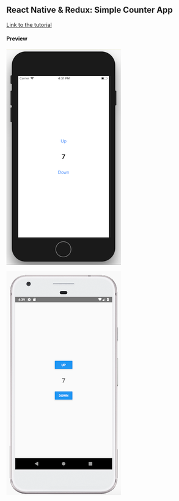 ## React Native & Redux: Simple Counter App
[Link to the tutorial](https://rants.broonix.ca/getting-started-with-react-native-and-redux/)

#### Preview
![Alt text](https://github.com/pongpon-tienthong/react-native-redux-counter-app/blob/master/ios.png?raw=true)

![Alt text](https://github.com/pongpon-tienthong/react-native-redux-counter-app/blob/master/android.png?raw=true)
